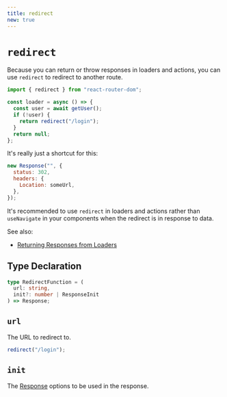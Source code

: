 ```yaml
---
title: redirect
new: true
---
```


# `redirect`

Because you can return or throw responses in loaders and actions, you can use `redirect` to redirect to another route.

```jsx
import { redirect } from "react-router-dom";

const loader = async () => {
  const user = await getUser();
  if (!user) {
    return redirect("/login");
  }
  return null;
};
```

It's really just a shortcut for this:

```jsx
new Response("", {
  status: 302,
  headers: {
    Location: someUrl,
  },
});
```

It's recommended to use `redirect` in loaders and actions rather than `useNavigate` in your components when the redirect is in response to data.

See also:

- [Returning Responses from Loaders][responses]

## Type Declaration

```ts
type RedirectFunction = (
  url: string,
  init?: number | ResponseInit
) => Response;
```

## `url`

The URL to redirect to.

```js
redirect("/login");
```

## `init`

The [Response][response] options to be used in the response.

[responses]: ../route/loader#returning-responses
[response]: https://developer.mozilla.org/en-US/docs/Web/API/Response/Response

